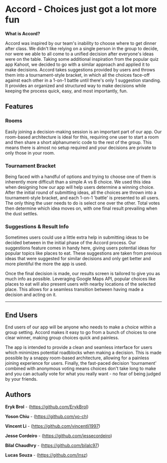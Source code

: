 # Accord - Choices just got a lot more fun

**What is Accord?**

Accord was inspired by our team's inability to choose where to get dinner after class. We didn't like relying on a single person in the group to decide, nor were we able to all come to a unified decision after everyone's ideas were on the table. Taking some additional inspiration from the popular quiz app Kahoot, we decided to go with a similar approach and applied it to make decisions. Accord takes suggestions provided by users and throws them into a tournament-style bracket, in which all the choices face-off against each other in a 1-on-1 battle until there's only 1 suggestion standing. It provides an organized and structured way to make decisions while keeping the process quick, easy, and most importantly, fun.

## Features

### Rooms

Easily joining a decision-making session is an important part of our app. Our room-based architecture is ideal for this, requiring one user to start a room and then share a short alphanumeric code to the rest of the group. This means there is almost no setup required and your decisions are private to only those in your room.

### Tournament Bracket

Being faced with a handful of options and trying to choose one of them is inherently more difficult than a simple A vs B choice. We used this idea when designing how our app will help users determine a winning choice. After the initial round of submitting ideas, all the choices are thrown into a tournament-style bracket, and each 1-on-1 'battle' is presented to all users. The only thing the user needs to do is select one over the other. Total votes then determine which idea moves on, with one final result prevailing when the dust settles.

### Suggestions & Result Info

Sometimes users could use a little extra help in submitting ideas to be decided between in the initial phase of the Accord process. Our suggestions feature comes in handy here, giving users potential ideas for popular topics like places to eat. These suggestions are taken from previous ideas that were suggested for similar decisions and only get better and more plentiful the more the app is used.

Once the final decision is made, our results screen is tailored to give you as much info as possible. Leveraging Google Maps API, popular choices like places to eat will also present users with nearby locations of the selected place. This allows for a seamless transition between having made a decision and acting on it.

------

## End Users

End users of our app will be anyone who needs to make a choice within a group setting. Accord makes it easy to go from a bunch of choices to one clear winner, making group choices quick and painless.

The app is intended to provide a clean and seamless interface for users which minimizes potential roadblocks when making a decision. This is made possible by a snappy room-based architecture, allowing for a painless joining experience for users. Finally, the fast-paced decision 'tournament' combined with anonymous voting means choices don't take long to make and you can actually vote for what you really want - no fear of being judged by your friends.

## Authors

**Eryk Brol** - (https://github.com/ErykBrol)

**Yoson Chiu** - (https://github.com/yo-ch)

**Vincent Li** - (https://github.com/vincentli1997)

**Jesse Cordeiro** - (https://github.com/jessecordeiro)

**Bilal Chaudhry** - (https://github.com/bilalc97)

**Lucas Souza** - (https://github.com/lnsz)
